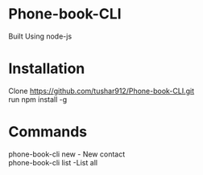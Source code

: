 # Phone-book-CLI

Built Using node-js

# Installation
Clone https://github.com/tushar912/Phone-book-CLI.git <br>
run npm install -g

# Commands
phone-book-cli new - New contact <br>
phone-book-cli list -List all
 
